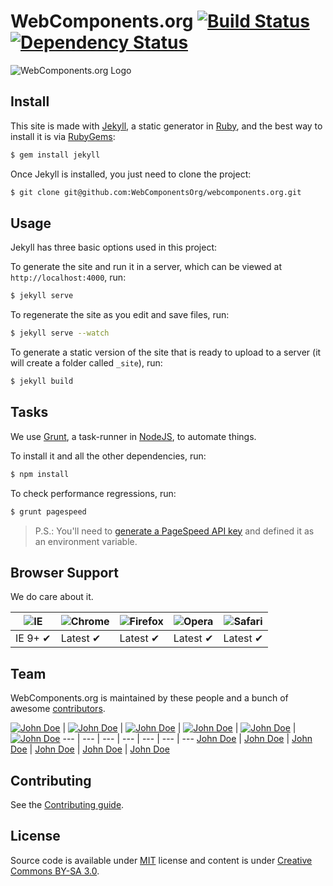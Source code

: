 # WebComponents.org [![Build Status](https://secure.travis-ci.org/WebComponentsOrg/webcomponents.org.png?branch=master)](https://travis-ci.org/WebComponentsOrg/webcomponents.org) [![Dependency Status](https://david-dm.org/WebComponentsOrg/webcomponents.org.png)](https://david-dm.org/WebComponentsOrg/webcomponents.org)

![WebComponents.org Logo](http://f.cl.ly/items/253L1A2x1F3c3Y1b3R2P/logo.png)

## Install

This site is made with [Jekyll](https://github.com/mojombo/jekyll/), a static generator in [Ruby](https://www.ruby-lang.org/en/downloads/), and the best way to install it is via [RubyGems](http://rubygems.org/):

```sh
$ gem install jekyll
```

Once Jekyll is installed, you just need to clone the project:

```sh
$ git clone git@github.com:WebComponentsOrg/webcomponents.org.git
```

## Usage

Jekyll has three basic options used in this project:

To generate the site and run it in a server, which can be viewed at `http://localhost:4000`, run:

```sh
$ jekyll serve
```

To regenerate the site as you edit and save files, run:

```sh
$ jekyll serve --watch
```

To generate a static version of the site that is ready to upload to a server (it will create a folder called `_site`), run:

```sh
$ jekyll build
```

## Tasks

We use [Grunt](http://gruntjs.com/), a task-runner in [NodeJS](http://nodejs.org/download/), to automate things. 

To install it and all the other dependencies, run:

```sh
$ npm install
```

To check performance regressions, run:

```sh
$ grunt pagespeed
```

> P.S.: You'll need to [generate a PageSpeed API key](https://developers.google.com/speed/docs/insights/v1/getting_started#auth) and defined it as an environment variable.

## Browser Support

We do care about it.

![IE](https://raw.github.com/alrra/browser-logos/master/internet-explorer/internet-explorer_48x48.png) | ![Chrome](https://raw.github.com/alrra/browser-logos/master/chrome/chrome_48x48.png) | ![Firefox](https://raw.github.com/alrra/browser-logos/master/firefox/firefox_48x48.png) | ![Opera](https://raw.github.com/alrra/browser-logos/master/opera/opera_48x48.png) | ![Safari](https://raw.github.com/alrra/browser-logos/master/safari/safari_48x48.png)
--- | --- | --- | --- | --- |
IE 9+ ✔ | Latest ✔ | Latest ✔ | Latest ✔ | Latest ✔ |


## Team

WebComponents.org is maintained by these people and a bunch of awesome [contributors](https://github.com/WebComponentsOrg/webcomponents.org/graphs/contributors).

[![John Doe](https://2.gravatar.com/avatar/b72a336d704fa47a87910fa4a08705ef)](https://github.com/lolcat) | [![John Doe](https://2.gravatar.com/avatar/b72a336d704fa47a87910fa4a08705ef)](https://github.com/lolcat) | [![John Doe](https://2.gravatar.com/avatar/b72a336d704fa47a87910fa4a08705ef)](https://github.com/lolcat) | [![John Doe](https://2.gravatar.com/avatar/b72a336d704fa47a87910fa4a08705ef)](https://github.com/lolcat) | [![John Doe](https://2.gravatar.com/avatar/b72a336d704fa47a87910fa4a08705ef)](https://github.com/lolcat) | [![John Doe](https://2.gravatar.com/avatar/b72a336d704fa47a87910fa4a08705ef)](https://github.com/lolcat)
--- | --- | --- | --- | --- | --- | ---
[John Doe](https://github.com/lolcat) | [John Doe](https://github.com/lolcat) | [John Doe](https://github.com/lolcat) | [John Doe](https://github.com/lolcat) | [John Doe](https://github.com/lolcat) | [John Doe](https://github.com/lolcat)

## Contributing

See the [Contributing guide](https://github.com/WebComponentsOrg/webcomponents.org/blob/master/contributing.md).

## License

Source code is available under [MIT](http://opensource.org/licenses/MIT) license and content is under [Creative Commons BY-SA 3.0](http://creativecommons.org/licenses/by-sa/3.0/deed.en_US).
